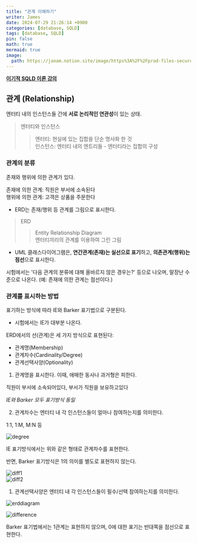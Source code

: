 ```yaml
---
title: "관계 이해하기"
writer: James
date: 2024-07-29 21:26:14 +0900
categories: [database, SQLD]
tags: [database, SQLD]
pin: false
math: true
mermaid: true
image:
  path: https://janam.notion.site/image/https%3A%2F%2Fprod-files-secure.s3.us-west-2.amazonaws.com%2Fd6bf389f-51e5-4356-b4a7-6b4bd35c1d89%2Fdc53bd14-688b-4c51-83c3-f7ad6f2db4b0%2FUntitled.png?table=block&id=712a5cdc-4f2c-4a1b-a0b3-8c60419da21f&spaceId=d6bf389f-51e5-4356-b4a7-6b4bd35c1d89&width=930&userId=&cache=v2
---
```


[**이기적 SQLD 이론 강의**](https://www.youtube.com/watch?v=64c0BgeCLAY&t=1s)  

## 관계 (Relationship)  

엔터티 내의 인스턴스들 간에 **서로 논리적인 연관성**이 있는 상태.

> 엔터티와 인스턴스   
>> 엔터티: 현실에 있는 집합을 단순 명사화 한 것  
>> 인스턴스: 엔터티 내의 엔트리들 - 엔터티라는 집합의 구성  

### 관계의 분류  

존재와 행위에 의한 관계가 있다.  

존재에 의한 관계: 직원은 부서에 소속된다  
행위에 의한 관계: 고객은 상품을 주문한다  

- ERD는 존재/행위 등 관계를 그림으로 표시한다. 

> ERD  
>> Entity Relationship Diagram  
>> 엔터티끼리의 관계를 이용하여 그린 그림  

- UML 클래스다이어그램은, **연간관계(존재)는 실선으로 표기**하고, **의존관계(행위)는 점선**으로 표시한다.  

시험에서는 '다음 관계의 분류에 대해 올바르지 않은 경우는?' 등으로 나오며, 말장난 수준으로 나온다. (예: 존재에 의한 관계는 점선이다.)  

### 관계를 표시하는 방법  

표기하는 방식에 따라 IE와 Barker 표기법으로 구분된다.  
- 시험에서는 IE가 대부분 나온다.  

ERD에서의 선(관계)은 세 가지 방식으로 표현된다:  

- 관계명(Membership)
- 관계차수(Cardinality/Degree)
- 관계선택사양(Optionality)  

1. 관계명을 표시한다. 이때, 애매한 동사나 과거형은 피한다.  

직원이 부서에 소속되어있다, 부서가 직원을 보유하고있다  

*IE와 Barker 모두 표기방식 동일*  

2. 관계차수는 엔터티 내 각 인스턴스들이 얼마나 참여하는지를 의미한다.  

1:1, 1:M, M:N 등  

![degree](https://mblogthumb-phinf.pstatic.net/MjAxODExMTlfMjE3/MDAxNTQyNjM4Mjk2MDg4.EmvBgBtbc0lT4BZPnZ8uxsXUAB0g2w1ywkkf8hCS8C0g.zuCjeQTS814lsqwUfglO2XPR0RePTEzi9tCvK7hu2wwg.PNG.qbxlvnf11/ERD-Notation.PNG?type=w800)   

IE 표기방식에서는 위와 같은 형태로 관계차수를 표현한다. 

반면, Barker 표기방식은 1의 의미를 별도로 표현하지 않는다.  

![diff1](https://velog.velcdn.com/images/mjieun/post/fad96a6f-f246-41a1-b7a3-781df8fde6e4/image.png)    
![diff2](https://velog.velcdn.com/images/mjieun/post/4f2665e3-1e4b-47c9-959a-0cdd0d82672a/image.png)  

1. 관계선택사양은 엔터티 내 각 인스턴스들이 필수/선택 참여하는지를 의미한다.  

![erddiagram](https://janam.notion.site/image/https%3A%2F%2Fprod-files-secure.s3.us-west-2.amazonaws.com%2Fd6bf389f-51e5-4356-b4a7-6b4bd35c1d89%2Fdc53bd14-688b-4c51-83c3-f7ad6f2db4b0%2FUntitled.png?table=block&id=712a5cdc-4f2c-4a1b-a0b3-8c60419da21f&spaceId=d6bf389f-51e5-4356-b4a7-6b4bd35c1d89&width=930&userId=&cache=v2)  

![difference](https://janam.notion.site/image/https%3A%2F%2Fprod-files-secure.s3.us-west-2.amazonaws.com%2Fd6bf389f-51e5-4356-b4a7-6b4bd35c1d89%2Fec9807a9-0883-4e1c-9089-f242d2e35dc1%2FUntitled.png?table=block&id=42061f47-feb2-4cab-8886-93a8bd482a50&spaceId=d6bf389f-51e5-4356-b4a7-6b4bd35c1d89&width=2000&userId=&cache=v2)  

Barker 표기법에서는 1관계는 표현하지 않으며, 0에 대한 표기는 반대쪽을 점선으로 표현한다.   





